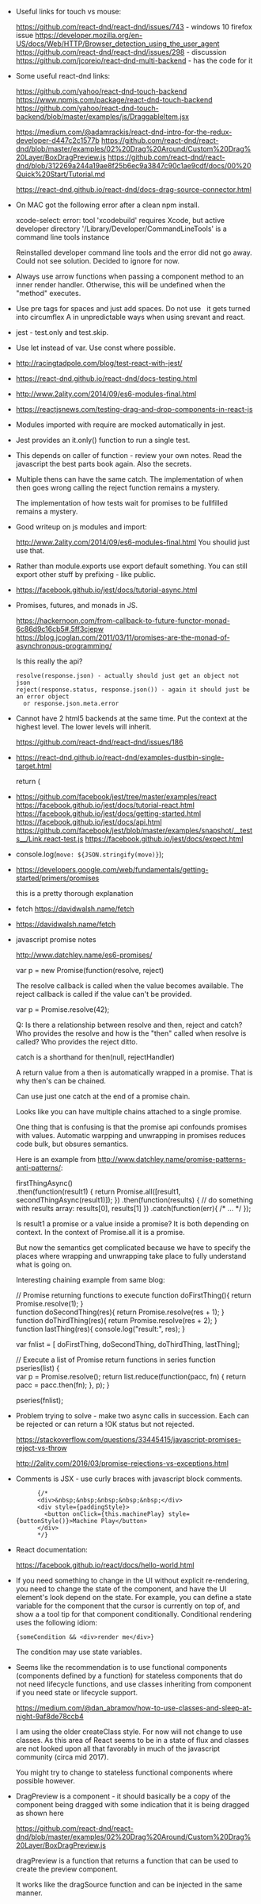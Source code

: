 
- Useful links for touch vs mouse:

    https://github.com/react-dnd/react-dnd/issues/743 - windows 10 firefox issue
    https://developer.mozilla.org/en-US/docs/Web/HTTP/Browser_detection_using_the_user_agent
    https://github.com/react-dnd/react-dnd/issues/298 - discussion
    https://github.com/jcoreio/react-dnd-multi-backend - has the code for it

- Some useful react-dnd links:

    https://github.com/yahoo/react-dnd-touch-backend
    https://www.npmjs.com/package/react-dnd-touch-backend
    https://github.com/yahoo/react-dnd-touch-backend/blob/master/examples/js/DraggableItem.jsx

    https://medium.com/@adamrackis/react-dnd-intro-for-the-redux-developer-d447c2c1577b
    https://github.com/react-dnd/react-dnd/blob/master/examples/02%20Drag%20Around/Custom%20Drag%20Layer/BoxDragPreview.js
    https://github.com/react-dnd/react-dnd/blob/312269a244a19ae8f25b6ec9a3847c90c1ae9cdf/docs/00%20Quick%20Start/Tutorial.md

    https://react-dnd.github.io/react-dnd/docs-drag-source-connector.html

- On MAC got the following error after a clean npm install. 

  xcode-select: error: tool 'xcodebuild' requires Xcode, but active developer directory 
  '/Library/Developer/CommandLineTools' is a command line tools instance

  Reinstalled developer command line tools and the error did not go away.
  Could not see solution. Decided to ignore for now.

- Always use arrow functions when passing a component method to an inner render 
  handler. Otherwise, this will be undefined when the "method" executes.

- Use pre tags for spaces and just add spaces. Do not use &nbsp; it gets turned
  into circumflex A in unpredictable ways when using srevant and react.

- jest - test.only and test.skip.

- Use let instead of var. Use const where possible.

- http://racingtadpole.com/blog/test-react-with-jest/

- https://react-dnd.github.io/react-dnd/docs-testing.html

- http://www.2ality.com/2014/09/es6-modules-final.html

- https://reactjsnews.com/testing-drag-and-drop-components-in-react-js

- Modules imported with require are mocked automatically in jest.

- Jest provides an it.only() function to run a single test. 

- This depends on caller of function - review your own notes.
  Read the javascript the best parts book again. Also the secrets.

- Multiple thens can have the same catch. The implementation of
  when then goes wrong calling the reject function remains a mystery.

  The implementation of how tests wait for promises to be 
  fullfilled remains a mystery.

- Good writeup on js modules and import:

    http://www.2ality.com/2014/09/es6-modules-final.html
    You shoulid just use that.

- Rather than module.exports use export default something.
  You can still export other stuff by prefixing - like public.

- https://facebook.github.io/jest/docs/tutorial-async.html

- Promises, futures, and monads in JS.

  https://hackernoon.com/from-callback-to-future-functor-monad-6c86d9c16cb5#.5ff3cjepw
  https://blog.jcoglan.com/2011/03/11/promises-are-the-monad-of-asynchronous-programming/

  Is this really the api?

      resolve(response.json) - actually should just get an object not json
      reject(response.status, response.json()) - again it should just be an error object
        or response.json.meta.error

- Cannot have 2 html5 backends at the same time. Put the context at the highest level.
  The lower levels will inherit.

  https://github.com/react-dnd/react-dnd/issues/186

- https://react-dnd.github.io/react-dnd/examples-dustbin-single-target.html

  return (
      <DragDropContextProvider backend={HTML5Backend}>

- https://github.com/facebook/jest/tree/master/examples/react
  https://facebook.github.io/jest/docs/tutorial-react.html
  https://facebook.github.io/jest/docs/getting-started.html
  https://facebook.github.io/jest/docs/api.html
  https://github.com/facebook/jest/blob/master/examples/snapshot/__tests__/Link.react-test.js
  https://facebook.github.io/jest/docs/expect.html

- console.log(`move: ${JSON.stringify(move)}`);

- https://developers.google.com/web/fundamentals/getting-started/primers/promises

  this is a pretty thorough explanation

- fetch https://davidwalsh.name/fetch 

- https://davidwalsh.name/fetch

- javascript promise notes

  http://www.datchley.name/es6-promises/

  var p = new Promise(function(resolve, reject)

  The resolve callback is called when the value becomes available.
  The reject callback is called if the value can't be provided.

  var p = Promise.resolve(42);

  Q: Is there a relationship between resolve and then, reject and catch?
  Who provides the resolve and how is the "then" called when resolve is called?
  Who provides the reject ditto.

  catch is a shorthand for then(null, rejectHandler)

  A return value from a then is automatically wrapped in a promise.
  That is why then's can be chained.

  Can use just one catch at the end of a promise chain.

  Looks like you can have multiple chains attached to a single
  promise.

  One thing that is confusing is that the promise api confounds
  promises with values. Automatic warpping and unwrapping 
  in promises reduces code bulk, but obsures semantics.

  Here is an example from http://www.datchley.name/promise-patterns-anti-patterns/:

  firstThingAsync()  
  .then(function(result1) {
    return Promise.all([result1, secondThingAsync(result1)]); 
  })
  .then(function(results) {
    // do something with results array: results[0], results[1]
  })
  .catch(function(err){ /* ... */ });

  Is result1 a promise or a value inside a promise? It is both
  depending on context. In the context of Promise.all it is a promise.

  But now the semantics get complicated because we have to specify 
  the places where wrapping and unwrapping take place to fully understand
  what is going on.

  Interesting chaining example from same blog:

  // Promise returning functions to execute
  function doFirstThing(){ return Promise.resolve(1); }  
  function doSecondThing(res){ return Promise.resolve(res + 1); }  
  function doThirdThing(res){ return Promise.resolve(res + 2); }  
  function lastThing(res){ console.log("result:", res); }
  
  var fnlist = [ doFirstThing, doSecondThing, doThirdThing, lastThing];
  
  // Execute a list of Promise return functions in series
  function pseries(list) {  
    var p = Promise.resolve();
    return list.reduce(function(pacc, fn) {
      return pacc = pacc.then(fn);
    }, p);
  }
  
  pseries(fnlist);  


- Problem trying to solve - make two async calls in succession.
  Each can be rejected or can return a !OK status but not rejected.

  https://stackoverflow.com/questions/33445415/javascript-promises-reject-vs-throw

  http://2ality.com/2016/03/promise-rejections-vs-exceptions.html

- Comments is JSX - use curly braces with javascript block comments.

            {/*
            <div>&nbsp;&nbsp;&nbsp;&nbsp;&nbsp;</div>
            <div style={paddingStyle}>
              <button onClick={this.machinePlay} style={buttonStyle()}>Machine Play</button>
            </div>
            */}

- React documentation:

    https://facebook.github.io/react/docs/hello-world.html

- If you need something to change in the UI without explicit re-rendering,
  you need to change the state of the component, and have the UI element's
  look depend on the state. For example, you can define a state variable 
  for the component that the cursor is currently on top of, and show a 
  a tool tip for that component conditionally. Conditional rendering 
  uses the following idiom:

  `{someCondition && <div>render me</div>}`

  The condition may use state variables.

- Seems like the recommendation is to use functional components
  (components defined by a function) for stateless components that 
  do not need lifecycle functions, and use classes inheriting
  from component if you need state or lifecycle support.
  
  https://medium.com/@dan_abramov/how-to-use-classes-and-sleep-at-night-9af8de78ccb4

  I am using the older createClass style. For now will not change to use classes.
  As this area of React seems to be in a state of flux and classes 
  are not looked upon all that favorably in much of the javascript 
  community (circa mid 2017).

  You might try to change to stateless functional components where
  possible however.

- DragPreview is a component - it should basically be a copy of the component 
  being dragged with some indication that it is being dragged as shown here
  
  https://github.com/react-dnd/react-dnd/blob/master/examples/02%20Drag%20Around/Custom%20Drag%20Layer/BoxDragPreview.js

  dragPreview is a function that returns a function that can be used to create
  the preview component.

  It works like the dragSource function and can be injected in the same manner.

